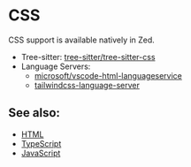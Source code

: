 # CSS

CSS support is available natively in Zed.

- Tree-sitter: [tree-sitter/tree-sitter-css](https://github.com/tree-sitter/tree-sitter-css)
- Language Servers:
  - [microsoft/vscode-html-languageservice](https://github.com/microsoft/vscode-html-languageservice)
  - [tailwindcss-language-server](https://github.com/tailwindlabs/tailwindcss-intellisense)

<!--
TBD: Document CSS
TBD: Document [Tailwind CSS](./tailwindcss.md)
-->

## See also:

- [HTML](./html.md)
- [TypeScript](./typescript.md)
- [JavaScript](./javascript.md)
